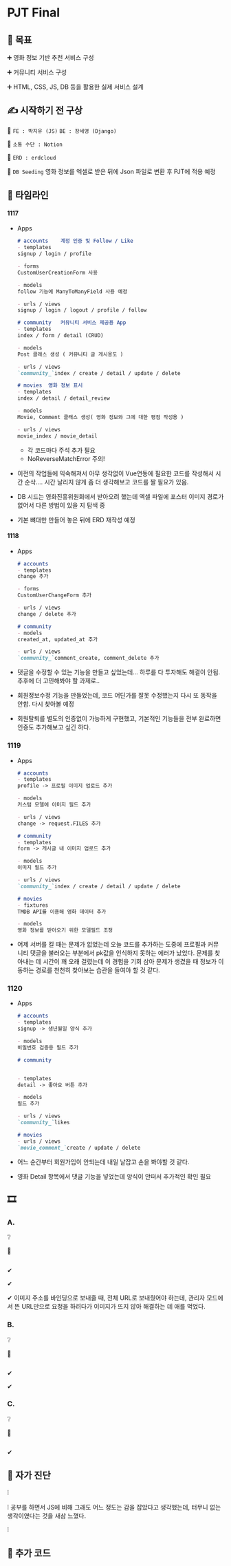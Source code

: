 # PJT Final

## 🔔 목표

➕ 영화 정보 기반 추천 서비스 구성

➕ 커뮤니티 서비스 구성

➕ HTML, CSS, JS, DB 등을 활용한 실제 서비스 설계



## ✍ 시작하기 전 구상

📄 `FE : 박지유 (JS)`    `BE : 장세영 (Django)`

📄 `소통 수단 : Notion`

📄 `ERD : erdcloud`

📄 `DB Seeding`  영화 정보를 엑셀로 받은 뒤에 Json 파일로 변환 후 PJT에 적용 예정



## 📜 타임라인

#### 1117

- Apps

  ````markdown
  # accounts	계정 인증 및 Follow / Like
  - templates
  signup / login / profile
  
  - forms
  CustomUserCreationForm 사용
  
  - models
  follow 기능에 ManyToManyField 사용 예정
  
  - urls / views
  signup / login / logout / profile / follow
  ````

  ```markdown
  # community	커뮤니티 서비스 제공용 App
  - templates
  index / form / detail (CRUD)
  
  - models
  Post 클래스 생성 ( 커뮤니티 글 게시용도 )
  
  - urls / views
  `community_`index / create / detail / update / delete
  ```

  ```markdown
  # movies	영화 정보 표시
  - templates
  index / detail / detail_review
  
  - models
  Movie, Comment 클래스 생성( 영화 정보와 그에 대한 평점 작성용 )
  
  - urls / views
  movie_index / movie_detail
  ```

  - 각 코드마다 주석 추가 필요
  - NoReverseMatchError 주의!

- 이전의 작업들에 익숙해져서 아무 생각없이 Vue연동에 필요한 코드를 작성해서 시간 순삭.... 시간 날리지 않게 좀 더 생각해보고 코드를 짤 필요가 있음.
- DB 시드는 영화진흥위원회에서 받아오려 했는데 엑셀 파일에 포스터 이미지 경로가 없어서 다른 방법이 있을 지 탐색 중
- 기본 뼈대만 만들어 놓은 뒤에 ERD 재작성 예정



#### 1118

- Apps

  ````markdown
  # accounts
  - templates
  change 추가
  
  - forms
  CustomUserChangeForm 추가
  
  - urls / views
  change / delete 추가
  ````

  ```markdown
  # community
  - models
  created_at, updated_at 추가
  
  - urls / views
  `community_`comment_create, comment_delete 추가
  ```

- 댓글을 수정할 수 있는 기능을 만들고 싶었는데... 하루를 다 투자해도 해결이 안됨. 추후에 더 고민해봐야 할 과제로..

- 회원정보수정 기능을 만들었는데, 코드 어딘가를 잘못 수정했는지 다시 또 동작을 안함. 다시 찾아볼 예정

- 회원탈퇴를 별도의 인증없이 가능하게 구현했고, 기본적인 기능들을 전부 완료하면 인증도 추가해보고 싶긴 하다.



### 1119

- Apps

  ```markdown
  # accounts
  - templates
  profile -> 프로필 이미지 업로드 추가
  
  - models
  커스텀 모델에 이미지 필드 추가
  
  - urls / views
  change -> request.FILES 추가
  ```

  ```markdown
  # community
  - templates
  form -> 게시글 내 이미지 업로드 추가
  
  - models
  이미지 필드 추가
  
  - urls / views
  `community_`index / create / detail / update / delete
  ```

  ```markdown
  # movies
  - fixtures
  TMDB API를 이용해 영화 데이터 추가
  
  - models
  영화 정보를 받아오기 위한 모델필드 조정
  ```

- 어제 서버를 킬 때는 문제가 없었는데 오늘 코드를 추가하는 도중에 프로필과 커뮤니티 댓글을 불러오는 부분에서 pk값을 인식하지 못하는 에러가 났었다. 문제를 찾아내는 데 시간이 꽤 오래 걸렸는데 이 경험을 기회 삼아 문제가 생겼을 때 정보가 이동하는 경로를 천천히 찾아보는 습관을 들여야 할 것 같다.



### 1120

- Apps

  ```markdown
  # accounts
  - templates
  signup -> 생년월일 양식 추가
  
  - models
  비밀번호 검증용 필드 추가
  ```

  ```markdown
  # community
  
  
  - templates
  detail -> 좋아요 버튼 추가
  
  - models
  필드 추가
  
  - urls / views
  `community_`likes
  ```

  ```markdown
  # movies
  - urls / views
  `movie_comment_`create / update / delete
  ```

- 어느 순간부터 회원가입이 안되는데 내일 날잡고 손을 봐야할 것 같다.

- 영화 Detail 항목에서 댓글 기능을 넣었는데 양식이 안떠서 추가적인 확인 필요



## 🎞 

### A. 

❔ 

💯 

```

```

✔ 

✔ 

✔ 이미지 주소를 바인딩으로 보내줄 때, 전체 URL로 보내줬어야 하는데, 관리자 모드에서 뜬  URL만으로 요청을 하려다가 이미지가 뜨지 않아 해결하는 데 애를 먹었다.





### B. 

❔ 

💯 

```

```

✔ 

✔  



### C. 

❔ 

💯 

```

```

✔ 



## 🔎 자가 진단

❕ 

❕ 공부를 하면서 JS에 비해 그래도 어느 정도는 감을 잡았다고 생각했는데, 터무니 없는 생각이였다는 것을 새삼 느꼈다.

❕ 



## 💾 추가 코드

```python

```

